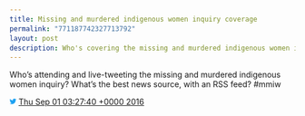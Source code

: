 ```yaml
---
title: Missing and murdered indigenous women inquiry coverage
permalink: "771187742327713792"
layout: post
description: Who's covering the missing and murdered indigenous women inquiry for social media?
---
```


Who’s attending and live-tweeting the missing and murdered indigenous women inquiry? What’s the best news source, with an RSS feed? #mmiw

<img src="images/twitter.png" width="12" /> [Thu Sep 01 03:27:40 +0000 2016](https://twitter.com/sillygwailo/status/771187742327713792)